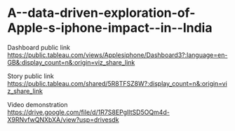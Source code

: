 # A--data-driven-exploration-of-Apple-s-iphone-impact--in--India


Dashboard public link https://public.tableau.com/views/Applesiphone/Dashboard3?:language=en-GB&:display_count=n&:origin=viz_share_link

Story public link https://public.tableau.com/shared/5R8TFSZ8W?:display_count=n&:origin=viz_share_link

Video demonstration https://drive.google.com/file/d/1R7S8EPgIltSD5OQm4d-X9RNvfwQNXbXA/view?usp=drivesdk
